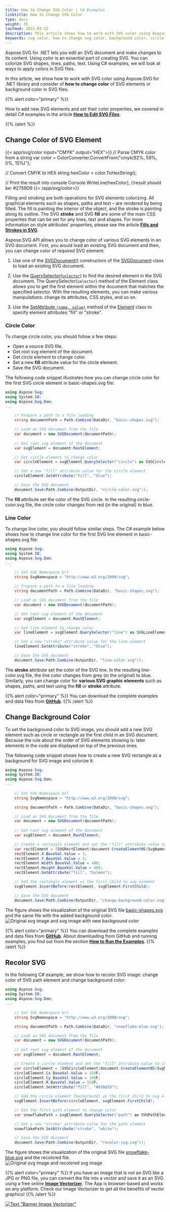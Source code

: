 ```yaml
---
title: How to Change SVG Color | C# Examples
linktitle: How to Change SVG Color
type: docs
weight: 35
lastmod: 2022-03-22
description: This article shows how to work with SVG color using Aspose.SVG for .NET library. You will consider detailed C# examples of how to change SVG elements' color or background color in SVG files.
keywords: svg color, how to change svg color, background color, circle color, change background color, c# example, stroke color, fill color, change svg color, line color, color property, svg background color, svg file
---
```

<link href="./../../style.css" rel="stylesheet" type="text/css" />

Aspose.SVG for .NET lets you edit an SVG document and make changes to its content.  Using color is an essential part of creating SVG. You can colorize SVG shapes, lines, paths, text. Using C# examples, we will look at ways to apply colors in SVG files.

In this article, we show how to work with SVG color using Aspose.SVG for .NET library and consider of **how to change color** of SVG elements or background color in SVG files.

{{% alert color="primary" %}} 

How to add new SVG elements and set their color properties, we covered in detail C# examples in the article [**How to Edit SVG Files**](https://docs.aspose.com/svg/net/how-to-work-with-aspose-svg-api/how-to-edit-svg-documents/).

{{% /alert %}} 

## **Change Color of SVG Element**

{{< app/svg/color input="CMYK" output="HEX">}}
// Parse CMYK color from a string
var color = ColorConverter.ConvertFrom("cmyk(82%, 59%, 0%, 15%)");

// Convert CMYK to HEX 
string hexColor = color.ToHexString();

// Print the result into console
Console.WriteLine(hexColor);
//result should be: #2759D9
{{< /app/svg/color>}}

Filling and stroking are both operations for SVG elements colorizing. All graphical elements such as shapes, paths and text – are rendered by being filled. The fill is painting the interior of the object, and the stroke is painting along its outline. The SVG **stroke** and SVG **fill** are some of the main CSS properties that can be set for any lines, text and shapes. For more information on style attributes' properties, please see the article [**Fills and Strokes in SVG**](https://docs.aspose.com/svg/net/drawing-basics/fills-and-strokes/).

Aspose.SVG API allows you to change color of various SVG elements in an SVG document.  First, you would load an existing SVG document and then, you can change color of required SVG element:

1. Use one of the [SVGDocument()](https://reference.aspose.com/svg/net/aspose.svg/svgdocument/constructors/10) constructors of the [SVGDocument](https://reference.aspose.com/net/svg/aspose.svg/svgdocument)  class to load an existing SVG document.  

2. Use the [QuerySelector(`selector`)](https://reference.aspose.com/svg/net/aspose.svg.dom/element/methods/queryselector)  to find the desired element in the SVG document. The QuerySelector(`selector`) method of the Element class allows you to get the first element within the document that matches the specified selector. With the resulting elements, you can make various manipulations: change its attributes, CSS styles, and so on.

3. Use the  [SetAttribute `(name, value)`](https://reference.aspose.com/svg/net/aspose.svg.dom/element/methods/setattribute) method of the [Element](https://reference.aspose.com/svg/net/aspose.svg.dom/element) class to specify element attributes "fill" or "stroke".

### **Circle Color**

To change circle color, you should follow a few steps:

- Open a source SVG file.
- Get root svg element of the document.
- Get circle element to change color.
- Set a new **fill** attribute value for the circle element.
- Save the SVG document.

The following code snippet illustrates how you can change circle color for the first SVG circle element in basic-shapes.svg file:

```c#
using Aspose.Svg;
using System.IO;
using Aspose.Svg.Dom;
...

    // Prepare a path to a file loading
    string documentPath = Path.Combine(DataDir, "basic-shapes.svg");

    // Load an SVG document from the file
    var document = new SVGDocument(documentPath);
    
    // Get root svg element of the document
    var svgElement = document.RootElement;    

    // Get circle element to change color
    var circleElement = svgElement.QuerySelector("circle") as SVGCircleElement;

    // Set a new "fill" attribute value for the circle element
    circleElement.SetAttribute("fill", "blue"); 

	// Save the SVG document
    document.Save(Path.Combine(OutputDir, "circle-color.svg"));
```
The **fill** attribute set the color of the SVG circle. In the resulting circle-color.svg file, the circle color changes from red (in the original) to blue. 

### **Line Color**

To change line color, you should follow similar steps. The C# example below shows how to change line color for the first SVG line element in basic-shapes.svg file:

```c#
using Aspose.Svg;
using System.IO;
using Aspose.Svg.Dom;
...

    // Set SVG Namespace Url
    string SvgNamespace = "http://www.w3.org/2000/svg";
	
	// Prepare a path to a file loading
    string documentPath = Path.Combine(DataDir, "basic-shapes.svg");

    // Load an SVG document from the file
    var document = new SVGDocument(documentPath);

    // Get root svg element of the document
    var svgElement = document.RootElement;

    // Get line element to change color
    var lineElement = svgElement.QuerySelector("line") as SVGLineElement;

    // Set a new "stroke" attribute value for the line element
    lineElement.SetAttribute("stroke", "blue");

    // Save the SVG document
    document.Save(Path.Combine(OutputDir, "line-color.svg"));
```

The **stroke** attribute set the color of the SVG line. In the resulting line-color.svg file, the line color changes from grey (in the original) to blue. Similarly, you can change color for **various SVG graphic elements** such as shapes, paths, and text using the **fill** or **stroke** attribute.

{{% alert color="primary" %}} 
You can download the complete examples and data files from [**GitHub**](https://github.com/aspose-svg/Aspose.SVG-Documentation).
{{% /alert %}} 

## **Change Background Color**

To set the background color to SVG image, you should add a new SVG element such as circle or rectangle as the first child in an SVG document. Because the rule about the order of SVG elements showing is: later elements in the code are displayed on top of the previous ones.

The following code snippet shows how to create a new SVG rectangle as a background for SVG image and colorize it: 
```c#
using Aspose.Svg;
using System.IO;
using Aspose.Svg.Dom;
...
    
    // Set SVG Namespace Url
    string SvgNamespace = "http://www.w3.org/2000/svg";

    string documentPath = Path.Combine(DataDir, "basic-shapes.svg");

    // Load an SVG document from the file
    var document = new SVGDocument(documentPath);
    
    // Get root svg element of the document
    var svgElement = document.RootElement;                

    // Create a rectangle element and set the "fill" attribute value to change background color
    var rectElement = (SVGRectElement)document.CreateElementNS(SvgNamespace, "rect");
    rectElement.X.BaseVal.Value = 3;
    rectElement.Y.BaseVal.Value = 3;
    rectElement.Width.BaseVal.Value = 400;
    rectElement.Height.BaseVal.Value = 400;
    rectElement.SetAttribute("fill", "Salmon");

    // Add the rectangle element as the first child to svg element
    svgElement.InsertBefore(rectElement, svgElement.FirstChild);

    // Save the SVG document
    document.Save(Path.Combine(OutputDir, "change-background-color.svg"));
```

The figure shows the visualization of the original SVG file  [basic-shapes.svg](https://docs.aspose.com/svg/net/how-to-work-with-aspose-svg-api/how-to-edit-svg-documents/basic-shapes.svg) and the same file with the added background color.
![Original svg image and svg image with new background color](background-color.png#center)

{{% alert color="primary" %}} 
You can download the complete examples and data files from [**GitHub**](https://github.com/aspose-svg/Aspose.SVG-Documentation). About downloading from GitHub and running examples, you find out from the section [**How to Run the Examples**](http://docs.aspose.com/svg/net/how-to-run-the-tests).
{{% /alert %}} 

## **Recolor SVG**
In the following C# example, we show how to recolor SVG image: change color of SVG path element and change background color:

```c# 
using Aspose.Svg;
using System.IO;
using Aspose.Svg.Dom;
...

    // Set SVG Namespace Url
    string SvgNamespace = "http://www.w3.org/2000/svg";

    string documentPath = Path.Combine(DataDir, "snowflake-blue.svg");

    // Load an SVG document from the file
    var document = new SVGDocument(documentPath);
    
    // Get root svg element of the document
    var svgElement = document.RootElement;

    // Create a circle element and set the "fill" attribute value to change background color
    var circleElement = (SVGCircleElement)document.CreateElementNS(SvgNamespace, "circle");
    circleElement.Cx.BaseVal.Value = 150F;
    circleElement.Cy.BaseVal.Value = 100F;
    circleElement.R.BaseVal.Value = 150F;
    circleElement.SetAttribute("fill", "#03b6fd");

    // Add the circle element (background) as the first child to svg element
    svgElement.InsertBefore(circleElement, svgElement.FirstChild);

    // Get the first path element to change color
    var snowflakePath = svgElement.QuerySelector("path") as SVGPathElement;

    // Set a new "stroke" attribute value for the path element
    snowflakePath.SetAttribute("stroke", "white");

    // Save the SVG document
    document.Save(Path.Combine(OutputDir, "recolor-svg.svg"));
```

The figure shows the visualization of the original SVG file  [snowflake-blue.svg](https://docs.aspose.com/svg/net/how-to-work-with-aspose-svg-api/how-to-change-svg-color/snowflake-blue.svg) and the recolored file.
![Original svg image and recolored svg image](change-background-color.png#center)

{{% alert color="primary" %}} 
If you have an image that is not an SVG like a JPG or PNG file, you can convert the file into a vector and save it as an SVG using a free online [**Image Vectorizer**](https://products.aspose.app/svg/image-vectorization). The App is browser-based and works on any platform. Check our Image Vectorizer to get all the benefits of vector graphics!
{{% /alert %}} 

<a href="https://products.aspose.app/svg/image-vectorization" target="_blank">![Text "Banner Image Vectorizer"](../vectorization/image-vectorizer.png#center)</a>

